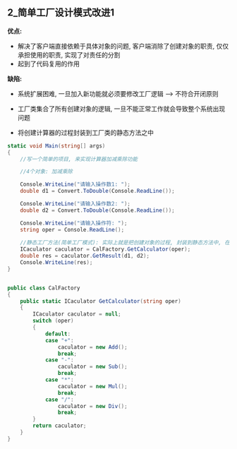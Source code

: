 ## 2_简单工厂设计模式改进1

**优点:**
- 解决了客户端直接依赖于具体对象的问题, 客户端消除了创建对象的职责, 仅仅承担使用的职责, 实现了对责任的分割
- 起到了代码复用的作用

**缺陷:**
- 系统扩展困难, 一旦加入新功能就必须要修改工厂逻辑 --> 不符合开闭原则
- 工厂类集合了所有创建对象的逻辑, 一旦不能正常工作就会导致整个系统出现问题

- 将创建计算器的过程封装到工厂类的静态方法之中

```cs
static void Main(string[] args)
{
    //写一个简单的项目, 来实现计算器加减乘除功能

    //4个对象: 加减乘除

    Console.WriteLine("请输入操作数1: ");
    double d1 = Convert.ToDouble(Console.ReadLine());

    Console.WriteLine("请输入操作数2: ");
    double d2 = Convert.ToDouble(Console.ReadLine());

    Console.WriteLine("请输入操作符: ");
    string oper = Console.ReadLine();
    
    //静态工厂方法(简单工厂模式): 实际上就是把创建对象的过程, 封装到静态方法中, 在客户端直接调用, 实现了客户端和创建对象的解耦
    ICaculator caculator = CalFactory.GetCalculator(oper);
    double res = caculator.GetResult(d1, d2);
    Console.WriteLine(res);
}


public class CalFactory
{
    public static ICaculator GetCalculator(string oper)
    {
        ICaculator caculator = null;
        switch (oper)
        {
            default:
            case "+":
                caculator = new Add();
                break;
            case "-":
                caculator = new Sub();
                break;
            case "*":
                caculator = new Mul();
                break;
            case "/":
                caculator = new Div();
                break;             
        }
        return caculator;
    }
}

```